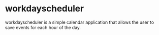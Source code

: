# workdayscheduler
workdayscheduler is a simple calendar application that allows the user to save events for each hour of the day.
